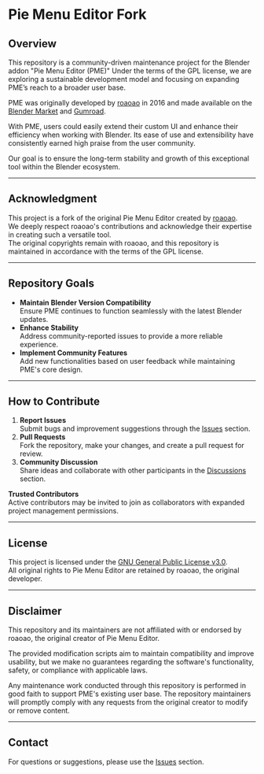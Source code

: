 # Pie Menu Editor Fork

## Overview
This repository is a community-driven maintenance project for the Blender addon "Pie Menu Editor (PME)" Under the terms of the GPL license, we are exploring a sustainable development model and focusing on expanding PME’s reach to a broader user base.

PME was originally developed by [roaoao](https://github.com/roaoao) in 2016 and made available on the [Blender Market](https://blendermarket.com/products/pie-menu-editor) and [Gumroad](https://roaoao.gumroad.com/l/pie_menu_editor).

With PME, users could easily extend their custom UI and enhance their efficiency when working with Blender. Its ease of use and extensibility have consistently earned high praise from the user community.

Our goal is to ensure the long-term stability and growth of this exceptional tool within the Blender ecosystem.

---

## Acknowledgment
This project is a fork of the original Pie Menu Editor created by [roaoao](https://github.com/roaoao).  
We deeply respect roaoao's contributions and acknowledge their expertise in creating such a versatile tool.  
The original copyrights remain with roaoao, and this repository is maintained in accordance with the terms of the GPL license.

---

## Repository Goals
- **Maintain Blender Version Compatibility**  
  Ensure PME continues to function seamlessly with the latest Blender updates.
- **Enhance Stability**  
  Address community-reported issues to provide a more reliable experience.
- **Implement Community Features**  
  Add new functionalities based on user feedback while maintaining PME's core design.

---

## How to Contribute
1. **Report Issues**  
   Submit bugs and improvement suggestions through the [Issues](../../issues) section.
2. **Pull Requests**  
   Fork the repository, make your changes, and create a pull request for review.
3. **Community Discussion**  
   Share ideas and collaborate with other participants in the [Discussions](../../discussions) section.

**Trusted Contributors**  
Active contributors may be invited to join as collaborators with expanded project management permissions.

---

## License
This project is licensed under the [GNU General Public License v3.0](./LICENSE.md).  
All original rights to Pie Menu Editor are retained by roaoao, the original developer.

---

## Disclaimer
This repository and its maintainers are not affiliated with or endorsed by roaoao, the original creator of Pie Menu Editor.

The provided modification scripts aim to maintain compatibility and improve usability, but we make no guarantees regarding the software's functionality, safety, or compliance with applicable laws.

Any maintenance work conducted through this repository is performed in good faith to support PME's existing user base. The repository maintainers will promptly comply with any requests from the original creator to modify or remove content.

---

## Contact
For questions or suggestions, please use the [Issues](../../issues) section.
